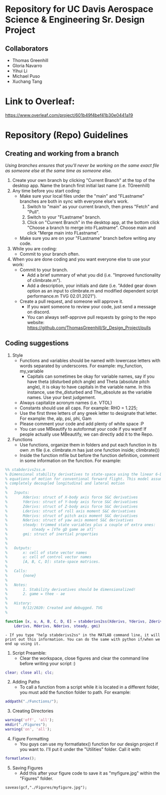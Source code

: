 # Repository for UC Davis Aerospace Science & Engineering Sr. Design Project

## Collaborators
* Thomas Greenhill
* Gloria Navarro
* Yihui Li
* Michael Puso
* Xuchang Tang

# Link to Overleaf:
https://www.overleaf.com/project/601b49f4bef41b30e0441a19

# Repository (Repo) Guidelines

## Creating and working from a branch
_Using branches ensures that you'll never be working on the same exact file as someone else at the same time as someone else._
1. Create your own branch by clicking "Current Branch" at the top of the desktop app. Name the branch first initial last name (i.e. TGreenhill)
1. Any time before you start coding:
    * Make sure your local files under the "main" and "FLastname" branches are both in sync with everyone else's work. 
        1. Switch to "main" as your current branch, then press "Fetch" and "Pull".
        1. Switch to your "FLastname" branch.
        1. Click on "Current Branch" in the desktop app, at the bottom click "Choose a branch to merge into FLastname". Choose main and click "Merge main into FLastname". 
    * Make sure you are on your "FLastname" branch before writing any code.
1. While you are coding:
    * Commit to your branch often.
1. When you are done coding and you want everyone else to use your work:
    * Commit to your branch.
        - Add a brief summary of what you did (i.e. "Improved functionality of climbrate.m").
        - Add a description, your initials and date (i.e. "Added gear down option as an input to climbrate.m and modified dependent script performance.m TVG 02.01.2021").
    * Create a pull request, and someone will approve it.
        - If you want someone to review your code, just send a message on discord. 
        - You can always self-approve pull requests by going to the repo website: https://github.com/ThomasGreenhill/Sr_Design_Project/pulls


## Coding suggestions
1. Style
    - Functions and variables should be named with lowercase letters with words separated by underscores. For example: my_function, my_variable
         * Capitals can sometimes be okay for variable names, say if you have theta (disturbed pitch angle) and Theta (absolute pitch angle), it is okay to have capitals in the variable name. In this instance, use the_disturbed and The_absolute as the variable names. Use your best judgement.
    - Always capitalize acronym names (i.e. VTOL)
    - Constants should use all caps. For example: RHO = 1.225;
    - Use the first three letters of any greek letter to designate that letter. For example: the, alp, psi, phi, Gam
    - Please comment your code and add plenty of white space :P 
    - You can use MBeautify to autoformat your code if you want! If people actually use MBeautify, we can directly add it to the Repo.
1. Functions
    - Use functions, organize them in folders and put each function in its own .m file (i.e. climbrate.m has just one function inside; climbrate())
    - Inside the function mfile but before the function definition, comment in some information on the function. For example:
```matlab
%% stabderivs2ss.m
% Dimensional stability derivatives to state-space using the linear 6-DOF
% equations of motion for conventional forward flight. This model assumes
% completely decoupled longitudinal and lateral motion
%
%   Inputs:
%       Xderivs: struct of X-body axis force S&C derivatives
%       Yderivs: struct of Y-body axis force S&C derivatives
%       Zderivs: struct of Z-body axis force S&C derivatives
%       Lderivs: struct of roll axis moment S&C derivatives 
%       Mderivs: struct of pitch axis moment S&C derivatives
%       Nderivs: struct of yaw axis moment S&C derivatives
%       steady: trimmed state variables plus a couple of extra ones:
%           steady = [VTe gD game ae aT]'
%       gmi: struct of inertial properties
%           
%
%   Outputs: 
%       x: cell of state vector names
%       u: cell of control vector names
%       [A, B, C, D]: state-space matrices.
%
%   Calls:
%       {none}
%       
%   Notes:
%       1. Stability derivatives should be dimensionalized!
%       2. game = thee - ae
%
%   History:
%       9/12/2020: Created and debugged. TVG
%

function [x, u, A, B, C, D, E] = stabderivs2ss(Xderivs, Yderivs, Zderivs,...
    Lderivs, Mderivs, Nderivs, steady, gmi)
```
    - If you type "help stabderivs2ss" in the MATLAB command line, it will print out this information. You can do the same with python if/when we end up using it. 
1. Script Preamble:
    - Clear the workspace, close figures and clear the command line before writing your script :)
```matlab
clear; close all; clc;
```
2. Adding Paths
    - To call a function from a script while it is located in a different folder, you must add the function folder to path. For example:
```matlab
addpath("./Functions/");
```
3. Creating Directories 
```matlab
warning('off', 'all');
mkdir("./Figures");
warning('on', 'all');
```
4. Figure Formatting
    - You guys can use my formatlatex() function for our design project if you want to. I'll put it under the "Utilities" folder. Call it with:
```matlab
formatlatex();
```
5. Saving Figures
    - Add this after your figure code to save it as "myfigure.jpg" within the "Figures" folder.
```
saveas(gcf,"./Figures/myfigure.jpg");
```
